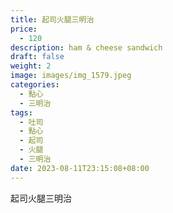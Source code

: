 ```yaml
---
title: 起司火腿三明治
price:
  - 120
description: ham & cheese sandwich
draft: false
weight: 2
image: images/img_1579.jpeg
categories:
  - 點心
  - 三明治
tags:
  - 吐司
  - 點心
  - 起司
  - 火腿
  - 三明治
date: 2023-08-11T23:15:08+08:00
---
```

起司火腿三明治